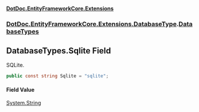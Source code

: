 #### [DotDoc\.EntityFrameworkCore\.Extensions](Home 'Home')
### [DotDoc\.EntityFrameworkCore\.Extensions\.DatabaseType](DotDoc.EntityFrameworkCore.Extensions.DatabaseType 'DotDoc\.EntityFrameworkCore\.Extensions\.DatabaseType').[DatabaseTypes](DatabaseTypes 'DotDoc\.EntityFrameworkCore\.Extensions\.DatabaseType\.DatabaseTypes')

## DatabaseTypes\.Sqlite Field

SQLite\.

```csharp
public const string Sqlite = "sqlite";
```

#### Field Value
[System\.String](https://learn.microsoft.com/en-us/dotnet/api/system.string 'System\.String')